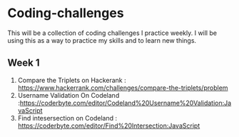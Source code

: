 # Coding-challenges
This will be a collection of coding challenges I practice weekly. I will be using this as a way to practice my skills and to learn new things.

## Week 1
1. Compare the Triplets on Hackerank : https://www.hackerrank.com/challenges/compare-the-triplets/problem
2. Username Validation On Codeland  :https://coderbyte.com/editor/Codeland%20Username%20Validation:JavaScript
3. Find intesersection on Codeland : https://coderbyte.com/editor/Find%20Intersection:JavaScript
   
